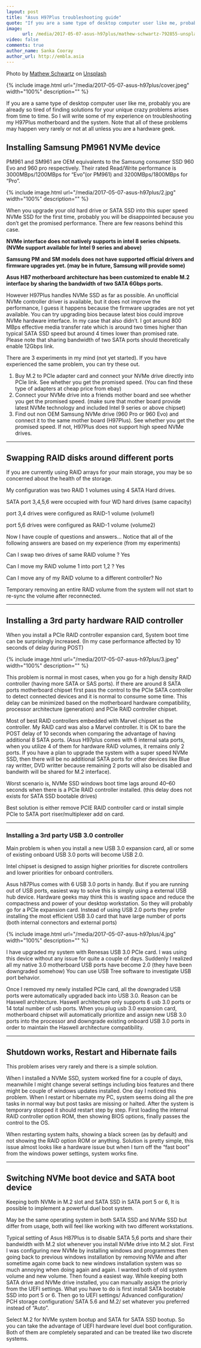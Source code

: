 ```yaml
---
layout: post
title: "Asus H97Plus troubleshooting guide"
quote: "If you are a same type of desktop computer user like me, probably you are already so tired of finding solutions for your unique crazy problems arises from time to time."
image:
      url: /media/2017-05-07-asus-h97plus/mathew-schwartz-792855-unsplash.jpg
video: false
comments: true
author_name: Sanka Cooray
author_url: http://embla.asia
---
```


<div class="_1l8RX _1ByhS"><span>Photo by <a href="https://unsplash.com/photos/iGheu30xAi8?utm_source=unsplash&amp;utm_medium=referral&amp;utm_content=creditCopyText">Mathew Schwartz</a> on <a href="/?utm_source=unsplash&amp;utm_medium=referral&amp;utm_content=creditCopyText">Unsplash</a></span></div>

<style type="text/css">
	.post-info {
	    background-color: rgba(0,0,0,.5);
        padding: 10px;
	}
</style>

{% include image.html url="/media/2017-05-07-asus-h97plus/cover.jpeg" width="100%" description="" %}

If you are a same type of desktop computer user like me, probably you are already so tired of finding solutions for your unique crazy problems arises from time to time. So I will write some of my experience on troubleshooting my H97Plus motherboard and the system. Note that all of these problems may happen very rarely or not at all unless you are a hardware geek.

## Installing Samsung PM961 NVMe device

PM961 and SM961 are OEM equivalents to the Samsung consumer SSD 960 Evo and 960 pro respectively. Their rated Read/Write performance is 3000MBps/1200MBps for “Evo”(or PM961) and 3200MBps/1800MBps for “Pro”.

{% include image.html url="/media/2017-05-07-asus-h97plus/2.jpg" width="100%" description="" %}

When you upgrade your old hard drive or SATA SSD into this super speed NVMe SSD for the first time, probably you will be disappointed because you don’t get the promised performance. There are few reasons behind this case.

**NVMe interface does not natively supports in intel 8 series chipsets. (NVMe support available for Intel 9 series and above)**

**Samsung PM and SM models does not have supported official drivers and firmware upgrades yet. (may be in future, Samsung will provide some)**

**Asus H87 motherboard architecture has been customized to enable M.2 interface by sharing the bandwidth of two SATA 6Gbps ports.**

However H97Plus handles NVMe SSD as far as possible. An unofficial NVMe controller driver is available, but it does not improve the performance, I guess it happens because the firmware upgrades are not yet available. You can try upgrading bios because latest bios could improve NVMe hardware interface. In my case that also didn’t. I got around 800 MBps effective media transfer rate which is around two times higher than typical SATA SSD speed but around 4 times lower than promised rate. Please note that sharing bandwidth of two SATA ports should theoretically enable 12Gbps link.

There are 3 experiments in my mind (not yet started). If you have experienced the same problem, you can try these out.

1. Buy M.2 to PCIe adapter card and connect your NVMe drive directly into PCIe link. See whether you get the promised speed. (You can find these type of adapters at cheap price from ebay)
1. Connect your NVMe drive into a friends mother board and see whether you get the promised speed. (make sure that mother board provide latest NVMe technology and included Intel 9 series or above chipset)
1. Find out non OEM Samsung NVMe drive (960 Pro or 960 Evo) and connect it to the same mother board (H97Plus). See whether you get the promised speed. If not, H97Plus does not support high speed NVMe drives.

---

## Swapping RAID disks around different ports

If you are currently using RAID arrays for your main storage, you may be so concerned about the health of the storage.

My configuration was two RAID 1 volumes using 4 SATA Hard drives.

SATA port 3,4,5,6 were occupied with four WD hard drives (same capacity)

port 3,4 drives were configured as RAID-1 volume (volume1)

port 5,6 drives were configured as RAID-1 volume (volume2)

Now I have couple of questions and answers… Notice that all of the following answers are based on my experience (from my experiments)

Can I swap two drives of same RAID volume ? Yes

Can I move my RAID volume 1 into port 1,2 ? Yes

Can I move any of my RAID volume to a different controller? No

Temporary removing an entire RAID volume from the system will not start to re-sync the volume after reconnected.

---

## Installing a 3rd party hardware RAID controller

When you install a PCIe RAID controller expansion card, System boot time can be surprisingly increased. (In my case performance affected by 10 seconds of delay during POST)

{% include image.html url="/media/2017-05-07-asus-h97plus/3.jpeg" width="100%" description="" %}

This problem is normal in most cases, when you go for a high density RAID controller (having more SATA or SAS ports). If there are around 8 SATA ports motherboard chipset first pass the control to the PCIe SATA controller to detect connected devices and it is normal to consume some time. This delay can be minimized based on the motherboard hardware compatibility, processor architecture (generation) and PCIe RAID controller chipset.

Most of best RAID controllers embedded with Marvel chipset as the controller. My RAID card was also a Marvel controller. It is OK to bare the POST delay of 10 seconds when comparing the advantage of having additional 8 SATA ports. (Asus H97plus comes with 6 internal sata ports, when you utilize 4 of them for hardware RAID volumes, it remains only 2 ports. If you have a plan to upgrade the system with a super speed NVMe SSD, then there will be no additional SATA ports for other devices like Blue ray writter, DVD writter because remaining 2 ports will also be disabled and bandwith will be shared for M.2 interface).

Worst scenario is, NVMe SSD windows boot time lags around 40–60 seconds when there is a PCIe RAID controller installed. (this delay does not exists for SATA SSD bootable drives)

Best solution is either remove PCIE RAID controller card or install simple PCIe to SATA port riser/multiplexer add on card.

---

### Installing a 3rd party USB 3.0 controller

Main problem is when you install a new USB 3.0 expansion card, all or some of existing onboard USB 3.0 ports will become USB 2.0.

Intel chipset is designed to assign higher priorities for discrete controllers and lower priorities for onboard controllers.

Asus h87Plus comes with 6 USB 3.0 ports in handy. But if you are running out of USB ports, easiest way to solve this is simply using a external USB hub device. Hardware geeks may think this is wasting space and reduce the compactness and power of your desktop workstation. So they will probably go for a PCIe expansion card. Instead of using USB 2.0 ports they prefer installing the most efficient USB 3.0 card that have large number of ports (both internal connectors and external ports)

{% include image.html url="/media/2017-05-07-asus-h97plus/4.jpg" width="100%" description="" %}

I have upgraded my system with Renesas USB 3.0 PCIe card. I was using this device without any issue for quite a couple of days. Suddenly I realized all my native 3.0 motherboard USB ports have become 2.0 (they have been downgraded somehow) You can use USB Tree software to investigate USB port behavior.

Once I removed my newly installed PCIe card, all the downgraded USB ports were automatically upgraded back into USB 3.0. Reason can be Haswell architecture. Haswell architecture only supports 6 usb 3.0 ports or 14 total number of usb ports. When you plug usb 3.0 expansion card, motherboard chipset will automatically prioritize and assign new USB 3.0 ports into the processor and downgrade existing onboard USB 3.0 ports in order to maintain the Haswell architecture compatibility.

---

## Shutdown works, Restart and Hibernate fails

This problem arises very rarely and there is a simple solution.

When I installed a NVMe SSD, system worked fine for a couple of days, meanwhile I might change several settings including bios features and there might be couple of windows updates installed. One day I noticed this problem. When I restart or hibernate my PC, system seems doing all the pre tasks in normal way but post tasks are missing or halted. After the system is temporary stopped it should restart step by step. First loading the internal RAID controller option ROM, then showing BIOS options, finally passes the control to the OS.

When restarting system halts, showing a black screen (as by default) and not showing the RAID option ROM or anything. Solution is pretty simple, this issue almost looks like a hardware issue but when I turn off the “fast boot” from the windows power settings, system works fine.

---

## Switching NVMe boot device and SATA boot device

Keeping both NVMe in M.2 slot and SATA SSD in SATA port 5 or 6, It is possible to implement a powerful duel boot system.

May be the same operating system in both SATA SSD and NVMe SSD but differ from usage, both will feel like working with two different workstations.

Typical setting of Asus H87Plus is to disable SATA 5,6 ports and share their bandwidth with M.2 slot whenever you install NVMe drive into M.2 slot. First I was configuring new NVMe by installing windows and programmes then going back to previous windows installation by removing NVMe and after sometime again come back to new windows installation system was so much annoying when doing again and again. I wanted both of old system volume and new volume. Then found a easiest way. While keeping both SATA drive and NVMe drive installed, you can manually assign the prioriy from the UEFI settings. What you have to do is first install SATA bootable SSD into port 5 or 6. Then go to UEFI settings/ Advanced configuration/ PCH storage configuration/ SATA 5.6 and M.2/ set whatever you preferred instead of “Auto”.

Select M.2 for NVMe system bootup and SATA for SATA SSD bootup. So you can take the advantage of UEFI hardware level duel boot configuration. Both of them are completely separated and can be treated like two discrete systems.


